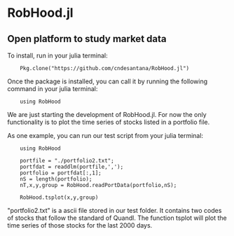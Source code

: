 # RobHood.jl

## Open platform to study market data

To install, run in your julia terminal: 

        Pkg.clone("https://github.com/cndesantana/RobHood.jl")

Once the package is installed, you can call it by running the following command in your julia terminal: 

        using RobHood

We are just starting the development of RobHood.jl. For now the only functionality is to plot the time series of stocks listed in a portfolio file. 

As one example, you can run our test script from your julia terminal:


        using RobHood

        portfile = "./portfolio2.txt";
        portfdat = readdlm(portfile,',');
        portfolio = portfdat[:,1];
        nS = length(portfolio);
        nT,x,y,group = RobHood.readPortData(portfolio,nS);

        RobHood.tsplot(x,y,group)

"portfolio2.txt" is a ascii file stored in our test folder. It contains two codes of stocks that follow the standard of Quandl. The function tsplot will plot the time series of those stocks for the last 2000 days.

 
